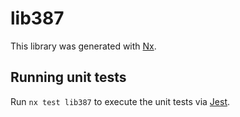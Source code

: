# lib387

This library was generated with [Nx](https://nx.dev).

## Running unit tests

Run `nx test lib387` to execute the unit tests via [Jest](https://jestjs.io).
